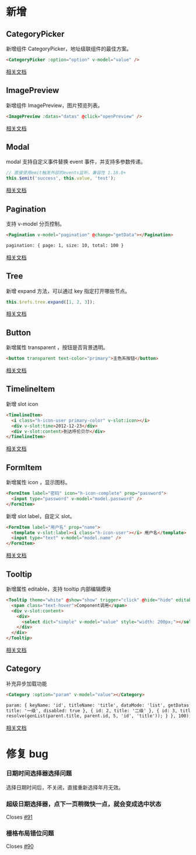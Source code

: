 # 新增

## CategoryPicker

新增组件 CategoryPicker，地址级联组件的最佳方案。

```html
<CategoryPicker :option="option" v-model="value" />
```

[相关文档](https://www.heyui.top/component/other/categorypicker)

## ImagePreview

新增组件 ImagePreview，图片预览列表。

```html
<ImagePreview :datas="datas" @click="openPreview" />
```

[相关文档](https://www.heyui.top/component/view/imagepreview)

## Modal

modal 支持自定义事件替换 event 事件，并支持多参数传递。

```javascript
// 直接使用emit触发外部的events监听，兼容性 1.18.0+
this.$emit('success', this.value, 'test');
```

[相关文档](https://www.heyui.top/component/message/modal#Modal%E8%B0%83%E7%94%A8%E7%BB%84%E4%BB%B6)

## Pagination

支持 v-model 分页控制。

```html
<Pagination v-model="pagination" @change="getData"></Pagination>

pagination: { page: 1, size: 10, total: 100 }
```

[相关文档](https://www.heyui.top/component/data/view/page)

## Tree

新增 expand 方法，可以通过 key 指定打开哪些节点。

```javascript
this.$refs.tree.expand([1, 2, 3]);
```

[相关文档](https://www.heyui.top/component/plugin/tree)

## Button

新增属性 transparent ，按钮是否背景透明。

```html
<button transparent text-color="primary">主色系按钮</button>
```

[相关文档](https://www.heyui.top/component/basic/button)

## TimelineItem

新增 slot icon

```html
<TimelineItem>
  <i class="h-icon-user primary-color" v-slot:icon></i>
  <div v-slot:time>2012-12-23</div>
  <div v-slot:content>到达呼伦贝尔</div>
</TimelineItem>
```

[相关文档](https://www.heyui.top/component/view/timeline)

## FormItem

新增属性 icon ，显示图标。

```html
<FormItem label="密码" icon="h-icon-complete" prop="password">
  <input type="password" v-model="model.password" />
</FormItem>
```

新增 slot label，自定义 slot。

```html
<FormItem label="用户名" prop="name">
  <template v-slot:label><i class="h-icon-user"></i> 用户名</template>
  <input type="text" v-model="model.name" />
</FormItem>
```

[相关文档](https://www.heyui.top/component/form/form)

## Tooltip

新增属性 editable，支持 tooltip 内部编辑模块

```html
<Tooltip theme="white" @show="show" trigger="click" @hide="hide" editable>
  <span class="text-hover">Component调用</span>
  <div v-slot:content>
    <div>
      <select dict="simple" v-model="value" style="width: 200px;"></select>
    </div>
  </div>
</Tooltip>
```

[相关文档](https://www.heyui.top/component/message/tooltip#%E8%87%AA%E5%AE%9A%E4%B9%89%E5%86%85%E5%AE%B9)

## Category

补充异步加载功能

```html
<Category :option="param" v-model="value"></Category>

param: { keyName: 'id', titleName: 'title', dataMode: 'list', getDatas: (parent, resolve) => { setTimeout(() => { if (!parent) { resolve([ { id: 1,
title: '一级', disabled: true }, { id: 2, title: '二级' }, { id: 3, title: '三级' }]); } else if (parent.id % 2 == 0) { resolve([]); } else {
resolve(genList(parent.title, parent.id, 5, 'id', 'title')); } }, 100); } }
```

[相关文档](https://www.heyui.top/component/plugin/category#%E5%AF%B9%E8%B1%A1%E8%B0%83%E7%94%A8%E4%B8%8E%E5%BC%82%E6%AD%A5%E8%B0%83%E7%94%A8)

# 修复 bug

### 日期时间选择器选择问题

选择日期时间后，不关闭，直接重新选择年月无效。

### 超级日期选择器，点下一页稍微快一点，就会变成选中状态

Closes [#91](https://github.com/heyui/heyui/issues/91)

### 栅格布局错位问题

Closes [#90](https://github.com/heyui/heyui/issues/90)
